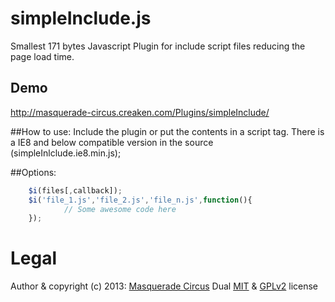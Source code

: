 simpleInclude.js
=================

Smallest 171 bytes Javascript Plugin for include script files reducing the page load time.

## Demo
http://masquerade-circus.creaken.com/Plugins/simpleInclude/

##How to use:
Include the plugin or put the contents in a script tag.
There is a IE8 and below compatible version in the source (simpleInlclude.ie8.min.js);
				
##Options:
```javascript
	$i(files[,callback]); 
	$i('file_1.js','file_2.js','file_n.js',function(){ 
			// Some awesome code here 
	});
```

# Legal

Author & copyright (c) 2013: [Masquerade Circus](http://masquerade-circus.creaken.com)
Dual [MIT](http://opensource.org/licenses/MIT) & [GPLv2](http://opensource.org/licenses/GPL-2.0) license